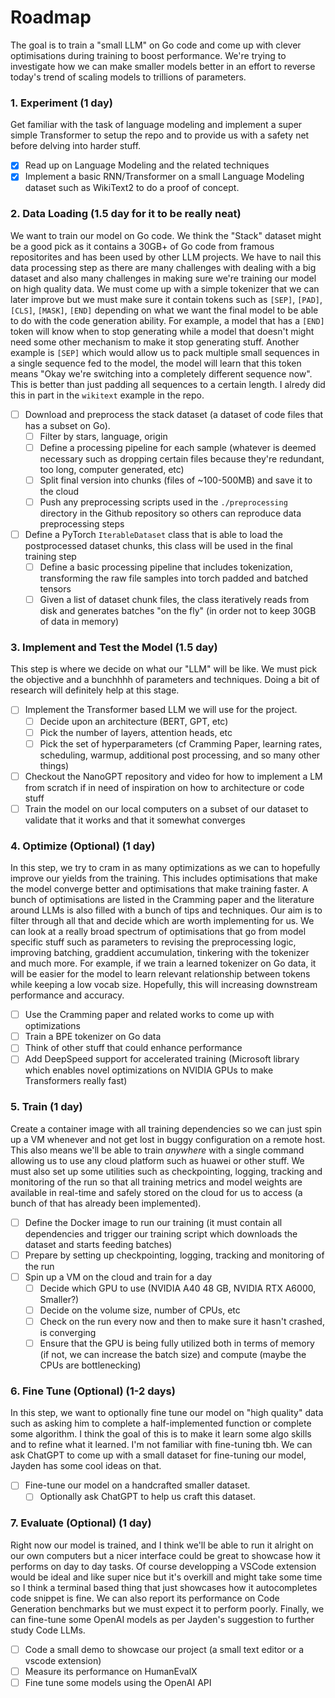 # Roadmap

The goal is to train a "small LLM" on Go code and come up with clever optimisations during training to boost performance. We're trying to investigate how we can make smaller models better in an effort to reverse today's trend of scaling models to trillions of parameters.

### 1. Experiment (1 day)

Get familiar with the task of language modeling and implement a super simple Transformer to setup the repo and to provide us with a safety net before delving into harder stuff.

- [x] Read up on Language Modeling and the related techniques
- [x] Implement a basic RNN/Transformer on a small Language Modeling dataset such as WikiText2 to do a proof of concept.

### 2. Data Loading (1.5 day for it to be really neat)

We want to train our model on Go code. We think the "Stack" dataset might be a good pick as it contains a 30GB+ of Go code from framous repositorites and has been used by other LLM projects. We have to nail this data processing step as there are many challenges with dealing with a big dataset and also many challenges in making sure we're training our model on high quality data. We must come up with a simple tokenizer that we can later improve but we must make sure it contain tokens such as `[SEP]`, `[PAD]`, `[CLS]`, `[MASK]`, `[END]` depending on what we want the final model to be able to do with the code generation ability. For example, a model that has a `[END]` token will know when to stop generating while a model that doesn't might need some other mechanism to make it stop generating stuff. Another example is `[SEP]` which would allow us to pack multiple small sequences in a single sequence fed to the model, the model will learn that this token means "Okay we're switching into a completely different sequence now". This is better than just padding all sequences to a certain length. I alredy did this in part in the `wikitext` example in the repo.

- [ ] Download and preprocess the stack dataset (a dataset of code files that has a subset on Go).
  - [ ] Filter by stars, language, origin
  - [ ] Define a processing pipeline for each sample (whatever is deemed necessary such as dropping certain files because they're redundant, too long, computer generated, etc)
  - [ ] Split final version into chunks (files of ~100-500MB) and save it to the cloud
  - [ ] Push any preprocessing scripts used in the `./preprocessing` directory in the Github repository so others can reproduce data preprocessing steps
- [ ] Define a PyTorch `IterableDataset` class that is able to load the postprocessed dataset chunks, this class will be used in the final training step
  - [ ] Define a basic processing pipeline that includes tokenization, transforming the raw file samples into torch padded and batched tensors
  - [ ] Given a list of dataset chunk files, the class iteratively reads from disk and generates batches "on the fly" (in order not to keep 30GB of data in memory)

### 3. Implement and Test the Model (1.5 day)

This step is where we decide on what our "LLM" will be like. We must pick the objective and a bunchhhh of parameters and techniques. Doing a bit of research will definitely help at this stage.

- [ ] Implement the Transformer based LLM we will use for the project.
  - [ ] Decide upon an architecture (BERT, GPT, etc)
  - [ ] Pick the number of layers, attention heads, etc
  - [ ] Pick the set of hyperparameters (cf Cramming Paper, learning rates, scheduling, warmup, additional post processing, and so many other things)
- [ ] Checkout the NanoGPT repository and video for how to implement a LM from scratch if in need of inspiration on how to architecture or code stuff
- [ ] Train the model on our local computers on a subset of our dataset to validate that it works and that it somewhat converges

### 4. Optimize (Optional) (1 day)

In this step, we try to cram in as many optimizations as we can to hopefully improve our yields from the training. This includes optimisations that make the model converge better and optimisations that make training faster. A bunch of optimisations are listed in the Cramming paper and the literature around LLMs is also filled with a bunch of tips and techniques. Our aim is to filter through all that and decide which are worth implementing for us. We can look at a really broad spectrum of optimisations that go from model specific stuff such as parameters to revising the preprocessing logic, improving batching, graddient accumulation, tinkering with the tokenizer and much more. For example, if we train a learned tokenizer on Go data, it will be easier for the model to learn relevant relationship between tokens while keeping a low vocab size. Hopefully, this will increasing downstream performance and accuracy.

- [ ] Use the Cramming paper and related works to come up with optimizations
- [ ] Train a BPE tokenizer on Go data
- [ ] Think of other stuff that could enhance performance
- [ ] Add DeepSpeed support for accelerated training (Microsoft library which enables novel optimizations on NVIDIA GPUs to make Transformers really fast)

### 5. Train (1 day)

Create a container image with all training dependencies so we can just spin up a VM whenever and not get lost in buggy configuration on a remote host. This also means we'll be able to train *anywhere* with a single command allowing us to use any cloud platform such as huawei or other stuff. We must also set up some utilities such as checkpointing, logging, tracking and monitoring of the run so that all training metrics and model weights are available in real-time and safely stored on the cloud for us to access (a bunch of that has already been implemented).

- [ ] Define the Docker image to run our training (it must contain all dependencies and trigger our training script which downloads the dataset and starts feeding batches)
- [ ] Prepare by setting up checkpointing, logging, tracking and monitoring of the run
- [ ] Spin up a VM on the cloud and train for a day
  - [ ] Decide which GPU to use (NVIDIA A40 48 GB, NVIDIA RTX A6000, Smaller?)
  - [ ] Decide on the volume size, number of CPUs, etc
  - [ ] Check on the run every now and then to make sure it hasn't crashed, is converging
  - [ ] Ensure that the GPU is being fully utilized both in terms of memory (if not, we can increase the batch size) and compute (maybe the CPUs are bottlenecking)

### 6. Fine Tune (Optional) (1-2 days)

In this step, we want to optionally fine tune our model on "high quality" data such as asking him to complete a half-implemented function or complete some algorithm. I think the goal of this is to make it learn some algo skills and to refine what it learned. I'm not familiar with fine-tuning tbh. We can ask ChatGPT to come up with a small dataset for fine-tuning our model, Jayden has some cool ideas on that.

- [ ] Fine-tune our model on a handcrafted smaller dataset.
  - [ ] Optionally ask ChatGPT to help us craft this dataset.

### 7. Evaluate (Optional) (1 day)

Right now our model is trained, and I think we'll be able to run it alright on our own computers but a nicer interface could be great to showcase how it performs on day to day tasks. Of course developping a VSCode extension would be ideal and like super nice but it's overkill and might take some time so I think a terminal based thing that just showcases how it autocompletes code snippet is fine. We can also report its performance on Code Generation benchmarks but we must expect it to perform poorly. Finally, we can fine-tune some OpenAI models as per Jayden's suggestion to further study Code LLMs.

- [ ] Code a small demo to showcase our project (a small text editor or a vscode extension)
- [ ] Measure its performance on HumanEvalX
- [ ] Fine tune some models using the OpenAI API

